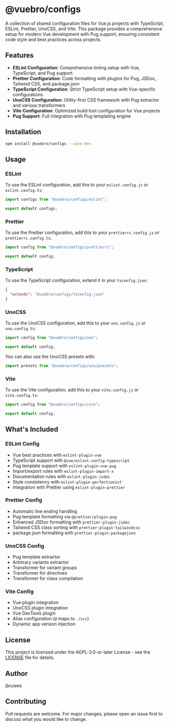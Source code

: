 # @vuebro/configs

A collection of shared configuration files for Vue.js projects with TypeScript, ESLint, Prettier, UnoCSS, and Vite. This package provides a comprehensive setup for modern Vue development with Pug support, ensuring consistent code style and best practices across projects.

## Features

- **ESLint Configuration**: Comprehensive linting setup with Vue, TypeScript, and Pug support
- **Prettier Configuration**: Code formatting with plugins for Pug, JSDoc, Tailwind CSS, and package.json
- **TypeScript Configuration**: Strict TypeScript setup with Vue-specific configurations
- **UnoCSS Configuration**: Utility-first CSS framework with Pug extractor and various transformers
- **Vite Configuration**: Optimized build tool configuration for Vue projects
- **Pug Support**: Full integration with Pug templating engine

## Installation

```bash
npm install @vuebro/configs --save-dev
```

## Usage

### ESLint

To use the ESLint configuration, add this to your `eslint.config.js` or `eslint.config.ts`:

```js
import configs from "@vuebro/configs/eslint";

export default configs;
```

### Prettier

To use the Prettier configuration, add this to your `prettierrc.config.js` or `prettierrc.config.ts`:

```js
import config from "@vuebro/configs/prettierrc";

export default config;
```

### TypeScript

To use the TypeScript configuration, extend it in your `tsconfig.json`:

```json
{
  "extends": "@vuebro/configs/tsconfig.json"
}
```

### UnoCSS

To use the UnoCSS configuration, add this to your `uno.config.js` or `uno.config.ts`:

```js
import config from "@vuebro/configs/uno";

export default config;
```

You can also use the UnoCSS presets with:

```js
import presets from "@vuebro/configs/uno/presets";
```

### Vite

To use the Vite configuration, add this to your `vite.config.js` or `vite.config.ts`:

```js
import config from "@vuebro/configs/vite";

export default config;
```

## What's Included

### ESLint Config
- Vue best practices with `eslint-plugin-vue`
- TypeScript support with `@vue/eslint-config-typescript`
- Pug template support with `eslint-plugin-vue-pug`
- Import/export rules with `eslint-plugin-import-x`
- Documentation rules with `eslint-plugin-jsdoc`
- Style consistency with `eslint-plugin-perfectionist`
- Integration with Prettier using `eslint-plugin-prettier`

### Prettier Config
- Automatic line ending handling
- Pug template formatting via `@prettier/plugin-pug`
- Enhanced JSDoc formatting with `prettier-plugin-jsdoc`
- Tailwind CSS class sorting with `prettier-plugin-tailwindcss`
- package.json formatting with `prettier-plugin-packagejson`

### UnoCSS Config
- Pug template extractor
- Arbitrary variants extractor
- Transformer for variant groups
- Transformer for directives
- Transformer for class compilation

### Vite Config
- Vue plugin integration
- UnoCSS plugin integration
- Vue DevTools plugin
- Alias configuration (`@` maps to `./src`)
- Dynamic app version injection

## License

This project is licensed under the AGPL-3.0-or-later License - see the [LICENSE](LICENSE) file for details.

## Author

jbruwes

## Contributing

Pull requests are welcome. For major changes, please open an issue first to discuss what you would like to change.